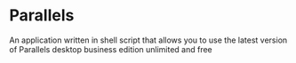 # Parallels
An application written in shell script that allows you to use the latest version of Parallels desktop business edition unlimited and free
